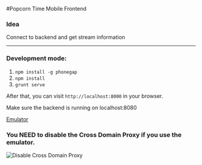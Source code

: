 #Popcorn Time Mobile Frontend

### Idea
Connect to backend and get stream information

***

### Development mode:

 1. `npm install -g phonegap`
 2. `npm install`
 2. `grunt serve`

After that, you can visit `http://localhost:8000` in your browser.

Make sure the backend is running on localhost:8080

[Emulator](http://emulate.phonegap.com/?url=localhost:8000&platform=cordova-2.0.0)

### You NEED to disable the Cross Domain Proxy if you use the emulator.

![Disable Cross Domain Proxy](http://i.imgur.com/5Ekzq5t.jpg)
